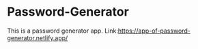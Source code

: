 # Password-Generator
This is a password generator app.
Link:https://app-of-password-generator.netlify.app/
